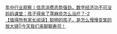   
[年中行业观察丨信息消费态势强劲，数字经济功不可没](http://www.dianyue.me/archives/391/ic9wuv7722t5cmw8/)  
[妈妈课堂：孩子得来了荨麻疹怎么治疗？-2](http://www.dianyue.me/archives/555/ah7rp5pfzyvzt68x/)  
[【值得所有家长阅读】聪明的孩子，是怎么慢慢变笨的](http://www.dianyue.me/archives/588/p7t5t2rf0x245qrv/)  
[放大镜||今天我们来聊聊寿司！](http://www.dianyue.me/archives/382/u37lksttgyvfqm1p/)
